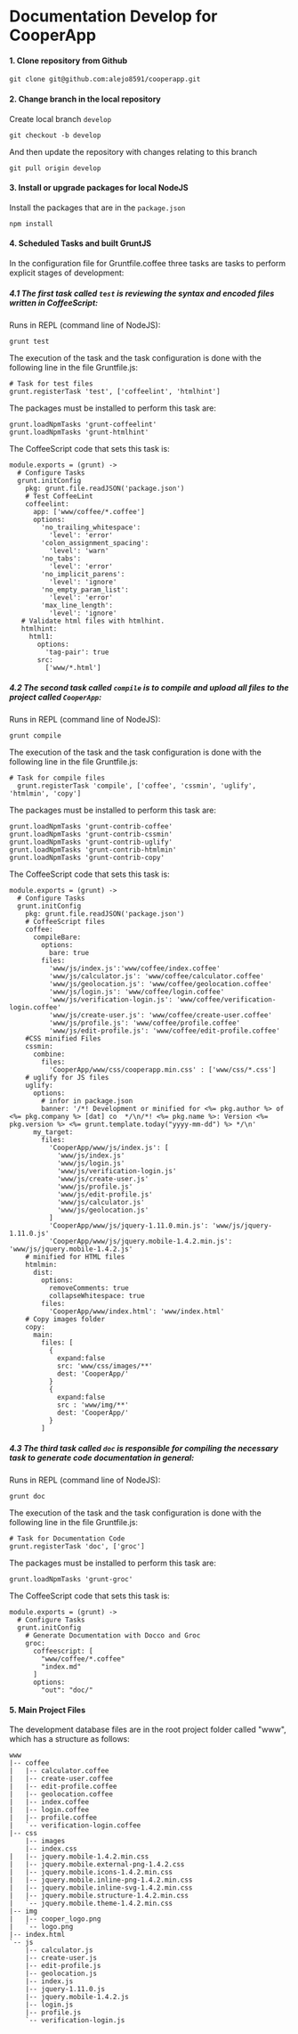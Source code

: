 # Documentation Develop for CooperApp

#### 1. Clone repository from Github

`git clone git@github.com:alejo8591/cooperapp.git`


#### 2. Change branch in the local repository

Create local branch `develop`

`git checkout -b develop`

And then update the repository with changes relating to this branch

`git pull origin develop`


#### 3. Install or upgrade packages for local NodeJS

Install the packages that are in the `package.json`

`npm install`


#### 4. Scheduled Tasks and built GruntJS

In the configuration file for Gruntfile.coffee three tasks are tasks to perform explicit stages of development:

##### 4.1 The first task called `test` is reviewing the syntax and encoded files written in CoffeeScript:

Runs in REPL (command line of NodeJS):

`grunt test`

The execution of the task and the task configuration is done with the following line in the file Gruntfile.js:

```coffee-script
# Task for test files
grunt.registerTask 'test', ['coffeelint', 'htmlhint']
```

The packages must be installed to perform this task are:

``` coffee-script
grunt.loadNpmTasks 'grunt-coffeelint'
grunt.loadNpmTasks 'grunt-htmlhint'
```

The CoffeeScript code that sets this task is:

``` coffee-script
module.exports = (grunt) ->
  # Configure Tasks
  grunt.initConfig
    pkg: grunt.file.readJSON('package.json')
    # Test CoffeeLint
    coffeelint:
      app: ['www/coffee/*.coffee']
      options:
        'no_trailing_whitespace':
          'level': 'error'
        'colon_assignment_spacing':
          'level': 'warn'
        'no_tabs':
          'level': 'error'
        'no_implicit_parens':
          'level': 'ignore'
        'no_empty_param_list':
          'level': 'error'
        'max_line_length':
          'level': 'ignore'
   # Validate html files with htmlhint.
   htmlhint:
     html1:
       options:
         'tag-pair': true
       src:
         ['www/*.html']
```

##### 4.2 The second task called `compile` is to compile and upload all files to the project called `CooperApp`:

Runs in REPL (command line of NodeJS):

`grunt compile`

The execution of the task and the task configuration is done with the following line in the file Gruntfile.js:

```coffee-script
# Task for compile files
  grunt.registerTask 'compile', ['coffee', 'cssmin', 'uglify', 'htmlmin', 'copy']
```

The packages must be installed to perform this task are:

``` coffee-script
grunt.loadNpmTasks 'grunt-contrib-coffee'
grunt.loadNpmTasks 'grunt-contrib-cssmin'
grunt.loadNpmTasks 'grunt-contrib-uglify'
grunt.loadNpmTasks 'grunt-contrib-htmlmin'
grunt.loadNpmTasks 'grunt-contrib-copy'
```

The CoffeeScript code that sets this task is:

``` coffee-script
module.exports = (grunt) ->
  # Configure Tasks
  grunt.initConfig
    pkg: grunt.file.readJSON('package.json')
    # CoffeeScript files
    coffee:
      compileBare:
        options:
          bare: true
        files:
          'www/js/index.js':'www/coffee/index.coffee'
          'www/js/calculator.js': 'www/coffee/calculator.coffee'
          'www/js/geolocation.js': 'www/coffee/geolocation.coffee'
          'www/js/login.js': 'www/coffee/login.coffee'
          'www/js/verification-login.js': 'www/coffee/verification-login.coffee'
          'www/js/create-user.js': 'www/coffee/create-user.coffee'
          'www/js/profile.js': 'www/coffee/profile.coffee'
          'www/js/edit-profile.js': 'www/coffee/edit-profile.coffee'
    #CSS minified Files
    cssmin:
      combine:
        files: 
          'CooperApp/www/css/cooperapp.min.css' : ['www/css/*.css']
    # uglify for JS files
    uglify:
      options:
      	# infor in package.json
        banner: '/*! Development or minified for <%= pkg.author %> of <%= pkg.company %> [dat] co  */\n/*! <%= pkg.name %>: Version <%= pkg.version %> <%= grunt.template.today("yyyy-mm-dd") %> */\n'
      my_target:
        files:
          'CooperApp/www/js/index.js': [
            'www/js/index.js'
            'www/js/login.js'
            'www/js/verification-login.js'
            'www/js/create-user.js'
            'www/js/profile.js'
            'www/js/edit-profile.js'
            'www/js/calculator.js'
            'www/js/geolocation.js'
          ]
          'CooperApp/www/js/jquery-1.11.0.min.js': 'www/js/jquery-1.11.0.js'
          'CooperApp/www/js/jquery.mobile-1.4.2.min.js': 'www/js/jquery.mobile-1.4.2.js'
    # minified for HTML files
    htmlmin:
      dist:
        options:
          removeComments: true
          collapseWhitespace: true
        files:
          'CooperApp/www/index.html': 'www/index.html'
    # Copy images folder
    copy:
      main:
        files: [
          {
            expand:false
            src: 'www/css/images/**'
            dest: 'CooperApp/'
          }
          {
            expand:false
            src : 'www/img/**'
            dest: 'CooperApp/'
          }
        ]
```

##### 4.3 The third task called `doc` is responsible for compiling the necessary task to generate code documentation in general:

Runs in REPL (command line of NodeJS):

`grunt doc`

The execution of the task and the task configuration is done with the following line in the file Gruntfile.js:

```coffee-script
# Task for Documentation Code
grunt.registerTask 'doc', ['groc']
```

The packages must be installed to perform this task are:

``` coffee-script
grunt.loadNpmTasks 'grunt-groc'
```

The CoffeeScript code that sets this task is:

``` coffee-script
module.exports = (grunt) ->
  # Configure Tasks
  grunt.initConfig
    # Generate Documentation with Docco and Groc
    groc:
      coffeescript: [
      	"www/coffee/*.coffee"
      	"index.md"
      ]
      options:
        "out": "doc/"
```

#### 5. Main Project Files

The development database files are in the root project folder called "www", which has a structure as follows:

```
www
|-- coffee
|   |-- calculator.coffee
|   |-- create-user.coffee
|   |-- edit-profile.coffee
|   |-- geolocation.coffee
|   |-- index.coffee
|   |-- login.coffee
|   |-- profile.coffee
|   `-- verification-login.coffee
|-- css
    |-- images
    |-- index.css
|   |-- jquery.mobile-1.4.2.min.css
|   |-- jquery.mobile.external-png-1.4.2.css
|   |-- jquery.mobile.icons-1.4.2.min.css
|   |-- jquery.mobile.inline-png-1.4.2.min.css
|   |-- jquery.mobile.inline-svg-1.4.2.min.css
|   |-- jquery.mobile.structure-1.4.2.min.css
|   `-- jquery.mobile.theme-1.4.2.min.css
|-- img
|   |-- cooper_logo.png
|   `-- logo.png
|-- index.html
`-- js
    |-- calculator.js
    |-- create-user.js
    |-- edit-profile.js
    |-- geolocation.js
    |-- index.js
    |-- jquery-1.11.0.js
    |-- jquery.mobile-1.4.2.js
    |-- login.js
    |-- profile.js
    `-- verification-login.js
```
